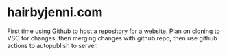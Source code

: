 # hairbyjenni.com

First time using Github to host a repository for a website. Plan on cloning to VSC for changes, then merging changes with github repo, then use github actions to autopublish to server.
